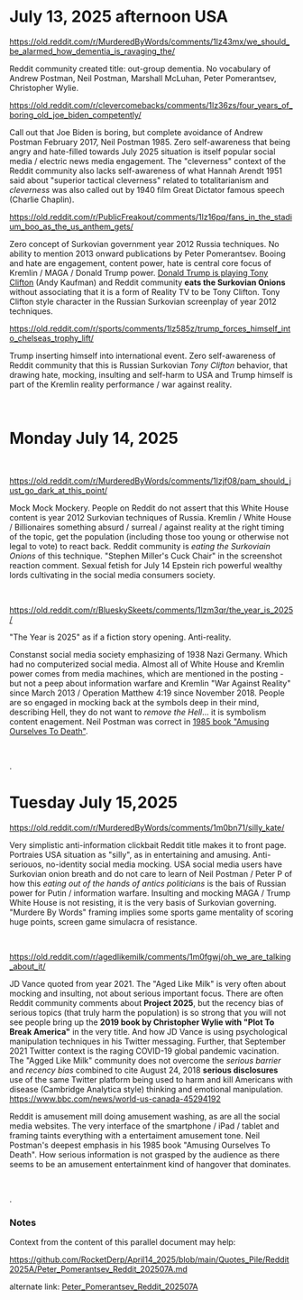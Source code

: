 # July 13, 2025 afternoon USA

https://old.reddit.com/r/MurderedByWords/comments/1lz43mx/we_should_be_alarmed_how_dementia_is_ravaging_the/

Reddit community created title: out-group dementia. No vocabulary of Andrew Postman, Neil Postman, Marshall McLuhan, Peter Pomerantsev, Christopher Wylie.

https://old.reddit.com/r/clevercomebacks/comments/1lz36zs/four_years_of_boring_old_joe_biden_competently/

Call out that Joe Biden is boring, but complete avoidance of Andrew Postman February 2017, Neil Postman 1985. Zero self-awareness that being angry and hate-filled towards July 2025 situation is itself popular social media / electric news media engagement. The "cleverness" context of the Reddit community also lacks self-awareness of what Hannah Arendt 1951 said about "superior tactical cleverness" related to totalitarianism and *cleverness* was also called out by 1940 film Great Dictator famous speech (Charlie Chaplin).

https://old.reddit.com/r/PublicFreakout/comments/1lz16pq/fans_in_the_stadium_boo_as_the_us_anthem_gets/

Zero concept of Surkovian government year 2012 Russia techniques. No ability to mention 2013 onward publications by Peter Pomerantsev. Booing and hate are engagement, content power, hate is central core focus of Kremlin / MAGA / Donald Trump power. [Donald Trump is playing Tony Clifton](https://en.wikipedia.org/wiki/Tony_Clifton) (Andy Kaufman) and Reddit community **eats the Surkovian Onions** without associating that it is a form of Reality TV to be Tony Clifton. Tony Clifton style character in the Russian Surkovian screenplay of year 2012 techniques.

https://old.reddit.com/r/sports/comments/1lz585z/trump_forces_himself_into_chelseas_trophy_lift/

Trump inserting himself into international event. Zero self-awareness of Reddit community that this is Russian Surkovian *Tony Clifton* behavior, that drawing hate, mocking, insulting and self-harm to USA and Trump himself is part of the Kremlin reality performance / war against reality.

&nbsp;

# Monday July 14, 2025

&nbsp;

https://old.reddit.com/r/MurderedByWords/comments/1lzjf08/pam_should_just_go_dark_at_this_point/

Mock Mock Mockery. People on Reddit do not assert that this White House content is year 2012 Surkovian techniques of Russia. Kremlin / White House / Billionaires something absurd / surreal / against reality at the right timing of the topic, get the population (including those too young or otherwise not legal to vote) to react back. Reddit community is *eating the Surkoviain Onions* of this technique. "Stephen Miller's Cuck Chair" in the screenshot reaction comment. Sexual fetish for July 14 Epstein rich powerful wealthy lords cultivating in the social media consumers society.

&nbsp;

https://old.reddit.com/r/BlueskySkeets/comments/1lzm3qr/the_year_is_2025/

"The Year is 2025" as if a fiction story opening. Anti-reality.

Constanst social media society emphasizing of 1938 Nazi Germany. Which had no computerized social media. Almost all of White House and Kremlin power comes from media machines, which are mentioned in the posting - but not a peep about information warfare and Kremlin "War Against Reality" since March 2013 / Operation Matthew 4:19 since November 2018. People are so engaged in mocking back at the symbols deep in their mind, describing Hell, they do not want to *remove the Hell*... it is symbolism content enagement. Neil Postman was correct in [1985 book "Amusing Ourselves To Death"](https://en.wikipedia.org/wiki/Amusing_Ourselves_to_Death).

&nbsp;

. 

# Tuesday July 15,2025

https://old.reddit.com/r/MurderedByWords/comments/1m0bn71/silly_kate/

Very simplistic anti-information clickbait Reddit title makes it to front page. Portraies USA situation as "silly", as in entertaining and amusing. Anti-seriouos, no-identity social media mocking. USA social media users have Surkovian onion breath and do not care to learn of Neil Postman / Peter P of how this *eating out of the hands of antics politicians* is the bais of Russian power for Putin / information warfare. Insulting and mocking MAGA / Trump White House is not resisting, it is the very basis of Surkovian governing. "Murdere By Words" framing implies some sports game mentality of scoring huge points, screen game simulacra of resistance.

&nbsp;

https://old.reddit.com/r/agedlikemilk/comments/1m0fgwj/oh_we_are_talking_about_it/

JD Vance quoted from year 2021. The "Aged Like Milk" is very often about mocking and insulting, not about serious important focus. There are often Reddit community comments about **Project 2025**, but the recency bias of serious topics (that truly harm the population) is so strong that you will not see people bring up the **2019 book by Christopher Wylie with "Plot To Break America"** in the very title. And how JD Vance is using psychological manipulation techniques in his Twitter messaging. Further, that September 2021 Twitter context is the raging COVID-19 global pandemic vacination. The "Agged Like Milk" community does not overcome the *serious barrier* and *recency bias* combined to cite August 24, 2018 **serious disclosures** use of the same Twitter platform being used to harm and kill Americans with disease (Cambridge Analytica style) thinking and emotional manipulation. https://www.bbc.com/news/world-us-canada-45294192

Reddit is amusement mill doing amusement washing, as are all the social media websites. The very interface of the smartphone / iPad / tablet and framing taints everything with a entertaiment amusement tone. Neil Postman's deepest emphasis in his 1985 book "Amusing Ourselves To Death". How serious information is not grasped by the audience as there seems to be an amusement entertainment kind of hangover that dominates.

&nbsp;

.

### Notes

Context from the content of this parallel document may help: 

https://github.com/RocketDerp/April14_2025/blob/main/Quotes_Pile/Reddit2025A/Peter_Pomerantsev_Reddit_202507A.md

alternate link: [Peter_Pomerantsev_Reddit_202507A](Peter_Pomerantsev_Reddit_202507A.md)
